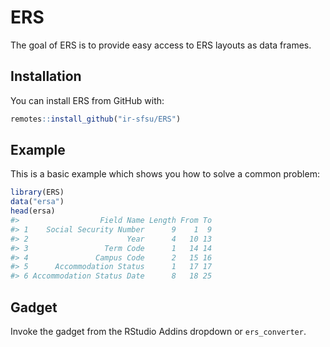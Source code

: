 
<!-- README.md is generated from README.Rmd. Please edit that file -->

# ERS

<!-- badges: start -->

<!-- badges: end -->

The goal of ERS is to provide easy access to ERS layouts as data frames.

## Installation

You can install ERS from GitHub with:

``` r
remotes::install_github("ir-sfsu/ERS")
```

## Example

This is a basic example which shows you how to solve a common problem:

``` r
library(ERS)
data("ersa")
head(ersa)
#>                  Field Name Length From To
#> 1    Social Security Number      9    1  9
#> 2                      Year      4   10 13
#> 3                 Term Code      1   14 14
#> 4               Campus Code      2   15 16
#> 5      Accommodation Status      1   17 17
#> 6 Accommodation Status Date      8   18 25
```

## Gadget

Invoke the gadget from the RStudio Addins dropdown or `ers_converter`.
